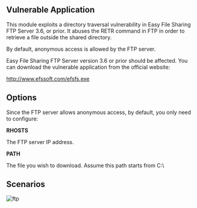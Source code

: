 ## Vulnerable Application

This module exploits a directory traversal vulnerability in Easy File Sharing FTP Server 3.6, or
prior. It abuses the RETR command in FTP in order to retrieve a file outside the shared directory.

By default, anonymous access is allowed by the FTP server.

Easy File Sharing FTP Server version 3.6 or prior should be affected. You can download the
vulnerable application from the official website:

http://www.efssoft.com/efsfs.exe

## Options

Since the FTP server allows anonymous access, by default, you only need to configure:

**RHOSTS**

The FTP server IP address.

**PATH**

The file you wish to download. Assume this path starts from C:\

## Scenarios

![ftp](https://cloud.githubusercontent.com/assets/1170914/23971054/4fdc2b08-099a-11e7-88ea-67a678628e49.gif)
